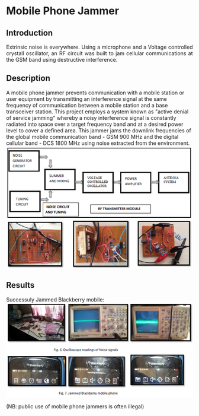 # Mobile Phone Jammer

## Introduction
<p style="text-align: justify">
Extrinsic noise is everywhere. Using a microphone and a Voltage controlled crystall oscillator, an RF circuit was built to jam cellular communications at the GSM band using destructive interference. </p>

## Description
A mobile phone jammer prevents communication with a mobile station or user equipment by
transmitting an interference signal at the same frequency of communication between a mobile station
and a base transceiver station. This project employs a system known as "active denial of service
jamming" whereby a noisy interference signal is constantly radiated into space over a target frequency
band and at a desired power level to cover a defined area. This jammer jams the downlink frequencies
of the global mobile communication band - GSM 900 MHz and the digital cellular band - DCS 1800
MHz using noise extracted from the environment.  
![](block_diagram.PNG)  
![](circuit.PNG)  

## Results
Successuly Jammed Blackberry mobile:  
![](jammed.PNG)  


(NB: public use of mobile phone jammers is often illegal)
